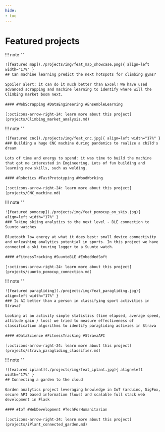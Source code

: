 ```yaml
---
hide:
- toc
---
```

# Featured projects

!!! note ""

    ![featured map](./projects/img/feat_map_showcase.png){ align=left width="17%" }
    ## Can machine learning predict the next hotspots for climbing gyms?
    
	Spoiler alert: it can do it much better than Excel! We have used advanced scrapping and machine learning to identify where will the Climbing market boom next.
	
	#### #WebScrapping #DataEngineering #EnsembleLearning
	
	[:octicons-arrow-right-24: learn more about this project](projects/Climbing_market_analysis.md)
	
!!! note ""

	![featured cnc](./projects/img/feat_cnc.jpg){ align=left width="17%" }
    ### Building a huge CNC machine during pandemics to realize a child's dream
    
	Lots of time and energy to spend: it was time to build the machine that got me interested in Engineering. Lots of fun building and learning new skills, such as welding.
	
	#### #Robotics #FastPrototyping #WoodWorking
	
	[:octicons-arrow-right-24: learn more about this project](projects/CNC_machine.md)

!!! note ""

	![featured pomocup](./projects/img/feat_pomocup_on_skis.jpg){ align=left width="17%" }
    ### Taking skiing analytics to the next level - BLE connection to Suunto watches
    
	Bluetooth low energy at what it does best: small device connectivity and unleashing analytics potential in sports. In this project we have connected a ski touring logger to a Suunto watch.	
	
	#### #FitnessTracking #SuuntoBLE #EmbeddedSoft
	
	[:octicons-arrow-right-24: learn more about this project](projects/suunto_pomocup_connection.md)
	
!!! note ""

	![featured paragliding](./projects/img/feat_paragliding.jpg){ align=left width="17%" }
    ### Is AI better than a person in classifying sport activities in Strava?
    
	Looking at an activity simple statistics (time elapsed, average speed, altitude gain / loss) we tried to measure effectiveness of classification algorithms to identify paragliding activies in Strava
	
	#### #DataScience #FitnessTracking #StravaAPI
	
	[:octicons-arrow-right-24: learn more about this project](projects/strava_paragliding_classifier.md)
	
!!! note ""

	![featured iplant](./projects/img/feat_iplant.jpg){ align=left width="17%" }
    ## Connecting a garden to the cloud
    
	Garden analytics project leveraging knowledge in IoT (arduino, SigFox, secure API based information flows) and scalable full stack web development in Flask
	
	#### #IoT #WebDevelopment #TechForHumanitarian
	
	[:octicons-arrow-right-24: learn more about this project](projects/iPlant_connected_garden.md)
	
